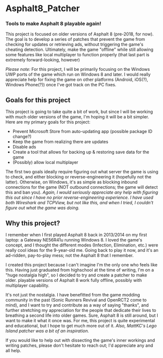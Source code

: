 # Asphalt8_Patcher
### **Tools to make Asphalt 8 playable again!**

This project is focused on older versions of Asphalt 8 (pre-2018, for now). The goal is to develop a series of patches that prevent the game from checking for updates or retrieving ads, without triggering the game's cheating detection. Ultimately, make the game "offline" while still allowing some features like local multiplayer to function properly (that last part is extremely forward-looking, however)

*Please note:* For this project, I will be primarily focusing on the Windows UWP ports of the game which run on Windows 8 and later. I would really appreciate help for fixing the game on other platforms (Android, iOS(?), Windows Phone(?)) once I've got track on the PC fixes.

## Goals for this project
This project is going to take quite a bit of work, but since I will be working with much older versions of the game, I'm hoping it will be a bit simpler. Here are my primary goals for this project:
- Prevent Microsoft Store from auto-updating app (possible package ID change?)
- Keep the game from realizing there are updates
- Disable ads
- Create a tool that allows for backing up & restoring save data for the game
- (Possibly) allow local multiplayer

The first two goals ideally require figuring out what server the game is using to check, and either blocking or reverse-engineering it (hopefully not the latter). Otherwise, on Windows, it's as simple as blocking inbound connections for the game (NOT outbound connections; the game will detect this and ban you). *Again, I would seriously appreciate any help with figuring this out since I have no prior reverse-engineering experience. I have used both Wireshark and TCPView, but not like this, and when I tried, I couldn't figure out what the game was doing.*

## Why this project?
I remember when I first played Asphalt 8 back in 2013/2014 on my first laptop: a Gateway NE56R41u running Windows 8. I loved the game's concept, and I thought the different modes (Infection, Elimination, etc.) were really cool ideas for the 9-year-old me. Going back to play it now, and it's an ad-ridden, pay-to-play mess; not the Asphalt 8 that I remember.

I created this project because I can't imagine I'm the only one who feels like this. Having just graduated from highschool at the time of writing, I'm on a "huge nostalgia high", so I decided to try and create a patcher to make older. playable versions of Asphalt 8 work fully offline, possibly with multiplayer capability.

It's not just the nostalgia. I have benefitted from the game modding community in the past (Sonic Runners Revival and OpenRCT2 come to mind), and I want to try and contribute as a way of saying "thanks", and further stretching my appreciation for the people that dedicate their lives to breathing a second life into older games. Sure, Asphalt 8 is still around, but I want to make it what it once was. For me, this project is quite experimental and educational, but I hope to get much more out of it.
*Also, MattKC's Lego Island patcher was a bit of an inspiration.*

If you would like to help out with dissecting the game's inner workings and writing patches, please don't hesitate to reach out; I'd appreciate any and all help.
